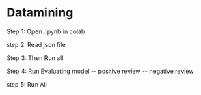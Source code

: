 # Datamining

Step 1:
Open .ipynb in colab

step 2:
Read json file

Step 3:
Then Run all

Step 4:
Run  Evaluating model -- positive review
                     --  negative review
                     
step 5:
Run All
